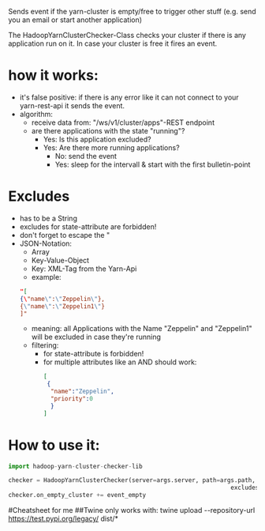 
Sends event if the yarn-cluster is empty/free to trigger other stuff (e.g. send you an email or start another application)

The HadoopYarnClusterChecker-Class checks your cluster if there is any application run on it. In case your cluster is free it fires an event.

# how it works:
* it's false positive: if there is any error like it can not connect to your yarn-rest-api it sends the event.
* algorithm:
  * receive data from: "/ws/v1/cluster/apps"-REST endpoint
  * are there applications with the state "running"?
    * Yes: Is this application excluded?
    * Yes: Are there more running applications?
      * No: send the event
      * Yes: sleep for the intervall & start with the first bulletin-point
# Excludes
* has to be a String
* excludes for state-attribute are forbidden!
* don't forget to escape the \"
* JSON-Notation:
  * Array
  * Key-Value-Object
  * Key: XML-Tag from the Yarn-Api
  * example: 
  ```json
  "[
  {\"name\":\"Zeppelin\"},
  {\"name\":\"Zeppelin1\"}
  ]"
  ```
    * meaning: all Applications with the Name "Zeppelin" and "Zeppelin1" will be excluded in case they're running
    * filtering:
      * for state-attribute is forbidden!
      * for multiple attributes like an AND should work:
        ```json
        [
         {
          "name":"Zeppelin", 
          "priority":0
          }
        ]
        ```
# How to use it:

```python
import hadoop-yarn-cluster-checker-lib

checker = HadoopYarnClusterChecker(server=args.server, path=args.path, intervall=args.intervall, log=args.log,
                                                               excludes=args.excludes)
checker.on_empty_cluster += event_empty
```

#Cheatsheet for me
##Twine
only works with: twine upload --repository-url https://test.pypi.org/legacy/ dist/*
